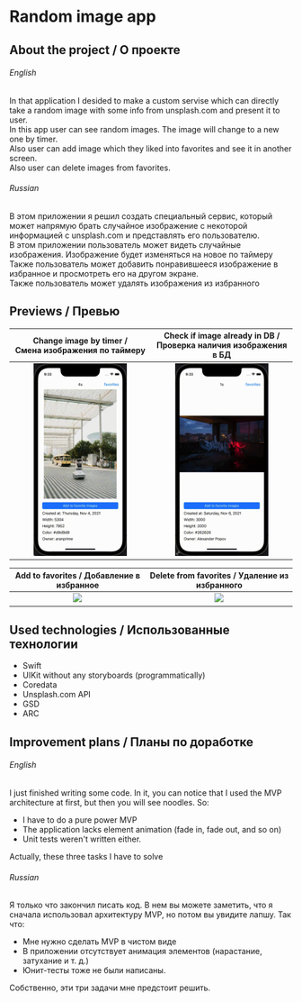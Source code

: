# Random image app

## About the project / О проекте

###### English
In that application I desided to make a custom servise which can directly take a random image with some info from unsplash.com and present it to user.</br>
In this app user can see random images. The image will change to a new one by timer.</br>
Also user can add image which they liked into favorites and see it in another screen.</br>
Also user can delete images from favorites.</br>

###### Russian
В этом приложении я решил создать специальный сервис, который может напрямую брать случайное изображение с некоторой информацией с unsplash.com и представлять его пользователю.</br>
В этом приложении пользователь может видеть случайные изображения. Изображение будет изменяться на новое по таймеру</br>
Также пользователь может добавить понравившееся изображение в избранное и просмотреть его на другом экране.</br>
Также пользователь может удалять изображения из избранного</br>

## Previews / Превью
| Change image by timer /</br> Смена изображения по таймеру | Check if image already in DB /</br> Проверка наличия изображения в БД |
|:-------------:|:-------------:|
|<img  src="./readme_assets/change_by_timer.gif" width="70%">|<img  src="./readme_assets/checking_if_image_is_already_in_db.gif" width="70%">|

| Add to favorites / Добавление в избранное | Delete from favorites / Удаление из избранного |
|:-------------:|:-------------:|
|<img  src="./readme_assets/adding_image_to_favorites.gif" width="70%">|<img  src="./readme_assets/deleting_image_from_favorites.gif" width="70%">|

## Used technologies / Использованные технологии
- Swift
- UIKit without any storyboards (programmatically)
- Coredata
- Unsplash.com API
- GSD
- ARC

## Improvement plans / Планы по доработке

###### English
I just finished writing some code. In it, you can notice that I used the MVP architecture at first, but then you will see noodles. So:
- I have to do a pure power MVP
- The application lacks element animation (fade in, fade out, and so on)
- Unit tests weren't written either.
</p>Actually, these three tasks I have to solve</p>

###### Russian
Я только что закончил писать код. В нем вы можете заметить, что я сначала использовал архитектуру MVP, но потом вы увидите лапшу. Так что:
- Мне нужно сделать MVP в чистом виде
- В приложении отсутствует анимация элементов (нарастание, затухание и т. д.)
- Юнит-тесты тоже не были написаны.
<p>Собственно, эти три задачи мне предстоит решить.</p>
